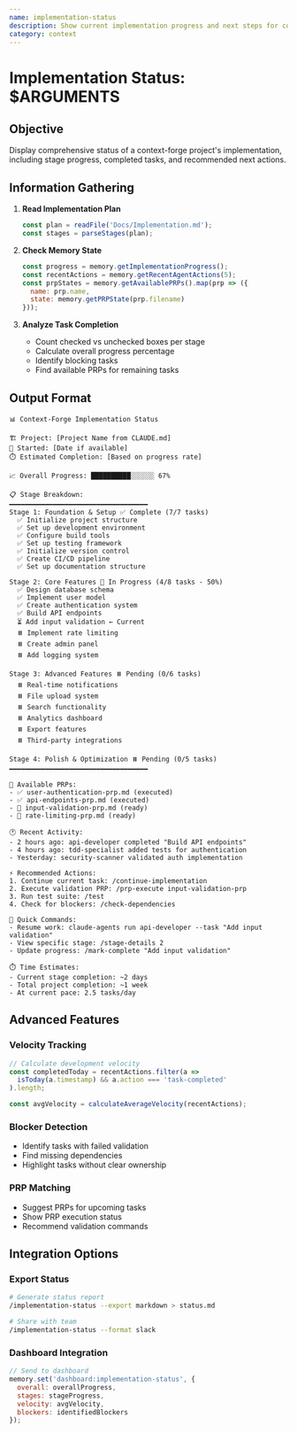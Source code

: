 ```yaml
---
name: implementation-status
description: Show current implementation progress and next steps for context-forge projects
category: context
---
```


# Implementation Status: $ARGUMENTS

## Objective
Display comprehensive status of a context-forge project's implementation, including stage progress, completed tasks, and recommended next actions.

## Information Gathering

1. **Read Implementation Plan**
   ```javascript
   const plan = readFile('Docs/Implementation.md');
   const stages = parseStages(plan);
   ```

2. **Check Memory State**
   ```javascript
   const progress = memory.getImplementationProgress();
   const recentActions = memory.getRecentAgentActions(5);
   const prpStates = memory.getAvailablePRPs().map(prp => ({
     name: prp.name,
     state: memory.getPRPState(prp.filename)
   }));
   ```

3. **Analyze Task Completion**
   - Count checked vs unchecked boxes per stage
   - Calculate overall progress percentage
   - Identify blocking tasks
   - Find available PRPs for remaining tasks

## Output Format

```
📊 Context-Forge Implementation Status

🏗️ Project: [Project Name from CLAUDE.md]
📅 Started: [Date if available]
⏱️ Estimated Completion: [Based on progress rate]

📈 Overall Progress: ██████████░░░░░░ 67%

📋 Stage Breakdown:
━━━━━━━━━━━━━━━━━━━━━━━━━━━━━━━━━━━
Stage 1: Foundation & Setup ✅ Complete (7/7 tasks)
  ✅ Initialize project structure
  ✅ Set up development environment
  ✅ Configure build tools
  ✅ Set up testing framework
  ✅ Initialize version control
  ✅ Create CI/CD pipeline
  ✅ Set up documentation structure

Stage 2: Core Features 🔄 In Progress (4/8 tasks - 50%)
  ✅ Design database schema
  ✅ Implement user model
  ✅ Create authentication system
  ✅ Build API endpoints
  ⏳ Add input validation ← Current
  ⏸️ Implement rate limiting
  ⏸️ Create admin panel
  ⏸️ Add logging system

Stage 3: Advanced Features ⏸️ Pending (0/6 tasks)
  ⏸️ Real-time notifications
  ⏸️ File upload system
  ⏸️ Search functionality
  ⏸️ Analytics dashboard
  ⏸️ Export features
  ⏸️ Third-party integrations

Stage 4: Polish & Optimization ⏸️ Pending (0/5 tasks)
━━━━━━━━━━━━━━━━━━━━━━━━━━━━━━━━━━━

🎯 Available PRPs:
- ✅ user-authentication-prp.md (executed)
- ✅ api-endpoints-prp.md (executed)  
- 📄 input-validation-prp.md (ready)
- 📄 rate-limiting-prp.md (ready)

🕐 Recent Activity:
- 2 hours ago: api-developer completed "Build API endpoints"
- 4 hours ago: tdd-specialist added tests for authentication
- Yesterday: security-scanner validated auth implementation

⚡ Recommended Actions:
1. Continue current task: /continue-implementation
2. Execute validation PRP: /prp-execute input-validation-prp
3. Run test suite: /test
4. Check for blockers: /check-dependencies

🚀 Quick Commands:
- Resume work: claude-agents run api-developer --task "Add input validation"
- View specific stage: /stage-details 2
- Update progress: /mark-complete "Add input validation"

⏱️ Time Estimates:
- Current stage completion: ~2 days
- Total project completion: ~1 week
- At current pace: 2.5 tasks/day
```

## Advanced Features

### Velocity Tracking
```javascript
// Calculate development velocity
const completedToday = recentActions.filter(a => 
  isToday(a.timestamp) && a.action === 'task-completed'
).length;

const avgVelocity = calculateAverageVelocity(recentActions);
```

### Blocker Detection
- Identify tasks with failed validation
- Find missing dependencies
- Highlight tasks without clear ownership

### PRP Matching
- Suggest PRPs for upcoming tasks
- Show PRP execution status
- Recommend validation commands

## Integration Options

### Export Status
```bash
# Generate status report
/implementation-status --export markdown > status.md

# Share with team
/implementation-status --format slack
```

### Dashboard Integration
```javascript
// Send to dashboard
memory.set('dashboard:implementation-status', {
  overall: overallProgress,
  stages: stageProgress,
  velocity: avgVelocity,
  blockers: identifiedBlockers
});
```